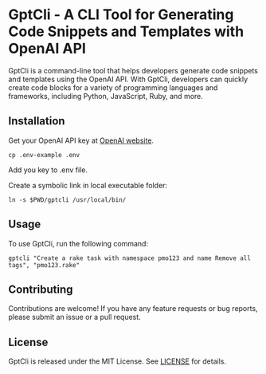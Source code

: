 # GptCli - A CLI Tool for Generating Code Snippets and Templates with OpenAI API

GptCli is a command-line tool that helps developers generate code snippets and templates using the OpenAI API. With GptCli, developers can quickly create code blocks for a variety of programming languages and frameworks, including Python, JavaScript, Ruby, and more.

## Installation

Get your OpenAI API key at [OpenAI website](https://beta.openai.com/signup/).

`cp .env-example .env`

Add you key to .env file.

Create a symbolic link in local executable folder:

`ln -s $PWD/gptcli /usr/local/bin/`

## Usage

To use GptCli, run the following command:

`gptcli "Create a rake task with namespace pmo123 and name Remove all tags", "pmo123.rake"`

## Contributing

Contributions are welcome! If you have any feature requests or bug reports, please submit an issue or a pull request.

## License

GptCli is released under the MIT License. See [LICENSE](LICENSE) for details.
